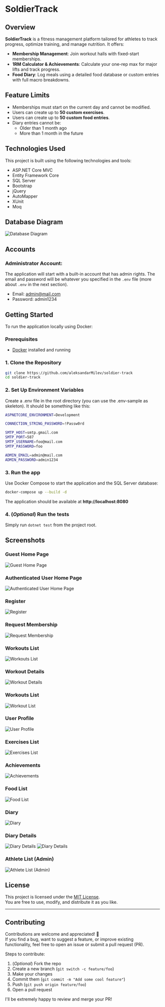 # SoldierTrack

## Overview

**SoldierTrack** is a fitness management platform tailored for athletes to track progress, optimize training, and manage nutrition. It offers:

- **Membership Management**: Join workout halls with fixed-start memberships.
- **1RM Calculator & Achievements**: Calculate your one-rep max for major lifts and track progress.
- **Food Diary**: Log meals using a detailed food database or custom entries with full macro breakdowns.

## Feature Limits

- Memberships must start on the current day and cannot be modified.
- Users can create up to **50 custom exercises**.
- Users can create up to **50 custom food entries**.
- Diary entries cannot be:
  - Older than 1 month ago
  - More than 1 month in the future

## Technologies Used

This project is built using the following technologies and tools:

- ASP.NET Core MVC
- Entity Framework Core
- SQL Server
- Bootstrap
- jQuery
- AutoMapper
- XUnit
- Moq

## Database Diagram

![Database Diagram](https://github.com/aleksandarMilev/soldier-track/blob/master/screenshots/db.png)

## Accounts

### Administrator Account:

The application will start with a built-in account that has admin rights. The email and password will be whatever you specified in the `.env` file (more about `.env` in the next section).

- Email: admin@mail.com
- Password: admin1234

## Getting Started

To run the application locally using Docker:

### Prerequisites

- [Docker](https://www.docker.com/products/docker-desktop) installed and running

### 1. Clone the Repository

```bash
git clone https://github.com/aleksandarMilev/soldier-track
cd soldier-track
```

### 2. Set Up Environment Variables

Create a .env file in the root directory (you can use the .env-sample as skeleton). It should be something like this:

```bash
ASPNETCORE_ENVIRONMENT=Development

CONNECTION_STRING_PASSWORD=!Passw0rd

SMTP_HOST=smtp.gmail.com
SMTP_PORT=587
SMTP_USERNAME=foo@mail.com
SMTP_PASSWORD=foo

ADMIN_EMAIL=admin@mail.com
ADMIN_PASSWORD=admin1234

```

### 3. Run the app

Use Docker Compose to start the application and the SQL Server database:

```bash
docker-compose up --build -d
```

The application should be available at **http://localhost:8080**

### 4. (_Optional_) Run the tests

Simply run `dotnet test` from the project root.

## Screenshots

### Guest Home Page

![Guest Home Page](https://github.com/aleksandarMilev/soldier-track/blob/master/screenshots/home.png)

### Authenticated User Home Page

![Authenticated User Home Page](https://github.com/aleksandarMilev/soldier-track/blob/master/screenshots/home-aut.png)

### Register

![Register](https://github.com/aleksandarMilev/soldier-track/blob/master/screenshots/register.png)

### Request Membership

![Request Membership](https://github.com/aleksandarMilev/soldier-track/blob/master/screenshots/request-m-form.png)

### Workouts List

![Workouts List](https://github.com/aleksandarMilev/soldier-track/blob/master/screenshots/workouts.png)

### Workout Details

![Workout Details](https://github.com/aleksandarMilev/soldier-track/blob/master/screenshots/w-details.png)

### Workouts List

![Workout List](https://github.com/aleksandarMilev/soldier-track/blob/master/screenshots/workouts.png)

### User Profile

![User Profile](https://github.com/aleksandarMilev/soldier-track/blob/master/screenshots/profile.png)

### Exercises List

![Exercises List](https://github.com/aleksandarMilev/soldier-track/blob/master/screenshots/exercises.png)

### Achievements

![Achievements](https://github.com/aleksandarMilev/soldier-track/blob/master/screenshots/achv.png)

### Food List

![Food List](https://github.com/aleksandarMilev/soldier-track/blob/master/screenshots/food.png)

### Diary

![Diary](https://github.com/aleksandarMilev/soldier-track/blob/master/screenshots/diary.png)

### Diary Details

![Diary Details](https://github.com/aleksandarMilev/soldier-track/blob/master/screenshots/diary-d-1.png)
![Diary Details](https://github.com/aleksandarMilev/soldier-track/blob/master/screenshots/diary-d-2.png)

### Athlete List (Admin)

![Athlete List (Admin)](https://github.com/aleksandarMilev/soldier-track/blob/master/screenshots/admin-athlete.png)

## License

This project is licensed under the [MIT License](https://opensource.org/licenses/MIT).  
You are free to use, modify, and distribute it as you like.

---

## Contributing

Contributions are welcome and appreciated! 🙌  
If you find a bug, want to suggest a feature, or improve existing functionality, feel free to open an issue or submit a pull request (PR).

Steps to contribute:

1. (_Optional_) Fork the repo
2. Create a new branch (`git switch -c feature/foo`)
3. Make your changes
4. Commit them (`git commit -m "Add some cool feature"`)
5. Push (`git push origin feature/foo`)
6. Open a pull request

I'll be extremely happy to review and merge your PR!
